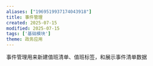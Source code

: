 ```yaml
---
aliases: ["1969519937174043918"]
title: 事件管理
created: 2025-07-15
modified: 2025-07-15
tags: ['基础模块']
theme: 政务应用
---
```


事件管理用来新建值班清单、值班标签，和展示事件清单数据